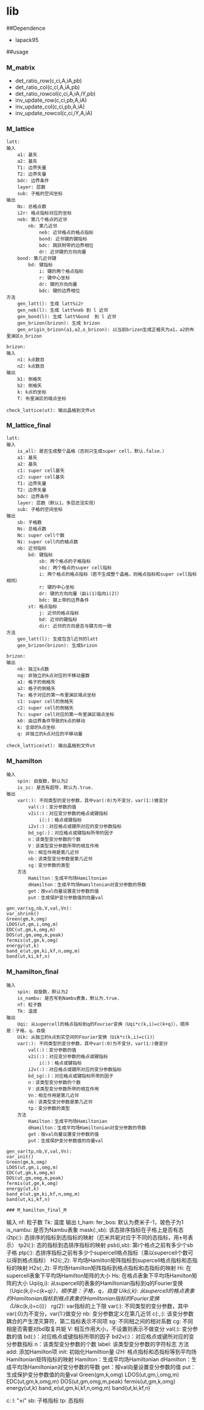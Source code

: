 # lib 

##Dependence
- lapack95

##usage

### M_matrix
  - det_ratio_row(c,ci,A,iA,pb)
  - det_ratio_col(c,ci,A,iA,pb)
  - det_ratio_rowcol(c,ci,A,iA,iY,pb)
  - inv_update_row(c,ci,pb,A,iA)
  - inv_update_col(c,ci,pb,A,iA)
  - inv_update_rowcol(c,ci,iY,A,iA)

### M_lattice
```
latt:
输入
	a1: 基矢
	a2: 基矢
	T1: 边界矢量
	T2: 边界矢量
	bdc: 边界条件
	layer: 层数
	sub: 子格的空间坐标
输出
	Ns: 总格点数
	i2r: 格点指标对应的坐标
	neb: 第几个格点的近邻
		nb: 第几近邻
			neb: 近邻格点的格点指标
			bond: 近邻键的键指标
			bdc: 跳跃附带的边界相位
			dr: 近邻键的方向向量
	bond: 第几近邻键
		bd: 键指标
			i: 键的两个格点指标
			r: 键中心坐标
			dr: 键的方向向量
			bdc: 键的边界相位
方法
	gen_latt(): 生成 latt%i2r
	gen_neb(l): 生成 latt%neb 到 l 近邻
	gen_bond(l): 生成 latt%bond  到 l 近邻 
	gen_brizon(brizon): 生成 brizon
	gen_origin_brizon(a1,a2,o_brizon): 以当前brizon生成正格矢为a1，a2的布里渊区o_brizon

brizon:
输入
	n1: k点数目
	n2: k点数目
输出
	b1: 倒格矢
	b2: 倒格矢
	k: k点的坐标
	T: 布里渊区的端点坐标

check_lattice(ut): 输出晶格到文件ut
```

### M_lattice_final
```
latt:
输入
	is_all: 是否生成整个晶格（否则只生成super cell，默认.false.）
	a1: 基矢
	a2: 基矢
	c1: super cell基矢
	c2: super cell基矢
	T1: 边界矢量
	T2: 边界矢量
	bdc: 边界条件
	layer: 层数（默认1，多层还没实现）
	sub: 子格的空间坐标
输出
	sb: 子格数
	Ns: 总格点数
	Nc: super cell个数
	Ni: super cell内的格点数
	nb: 近邻指标
		bd: 键指标
			sb: 两个格点的子格指标
			sbc: 两个格点的super cell指标 
			i: 两个格点的格点指标（若不生成整个晶格，则格点指标和super cell指标相同）
			r: 键的中心坐标
			dr: 键的方向向量（由i(1)指向i(2)）
			bdc: 键上带的边界条件 
		st: 格点指标
			j: 近邻的格点指标
			bd: 近邻的键指标
			dir: 近邻的方向是否与键方向一致
方法
	gen_latt(l): 生成包含l近邻的latt
	gen_brizon(brizon): 生成brizon

brizon:
输出
	nk: 独立k点数
	nq: 非独立的k点对应的平移动量数
	a1: 格子的倒格矢
	a2: 格子的倒格矢
	Ta: 格子对应的第一布里渊区端点坐标
	c1: super cell的倒格矢
	c2: super cell的倒格矢
	Tc: super cell对应的第一布里渊区端点坐标
	k0: 由边界条件导致的k点的移动
	k: 全部的k点坐标
	q: 非独立的k点对应的平移动量 

check_lattice(ut): 输出晶格到文件ut
```

### M_hamilton
```
输入
	spin: 自旋数，默认为2
	is_sc: 是否有超导，默认为.true.
输出
	var(:): 不同类型的变分参数，其中var(:0)为不变分，var(1:)做变分
		val(:)：变分参数的值
		v2i(:)：对应变分参数的格点或键指标
			i(:)：格点或键指标
		i2v(:)：对应格点或键所对应的变分参数指标
		bd_sg(:)：对应格点或键指标所带的因子
		n：该类型变分参数的个数
		V：该类型变分参数所带的相互作用
		Vn：相互作用是第几近邻
		nb：该类型变分参数是第几近邻
		sg：变分参数的类型
	方法
		Hamilton：生成平均场Hamiltonian
		dHamilton：生成平均场Hamiltonian对变分参数的导数
		get：按val向量设置变分参数的值
		put：生成保护变分参数值的向量val

gen_var(sg,nb,V,val,Vn):
var_shrink()
Green(gm,k,omg)
LDOS(ut,gm,i,omg,m)
EDC(ut,gm,k,omg,m)
DOS(ut,gm,omg,m,peak)
fermis(ut,gm,k,omg)
energy(ut,k)
band_e(ut,gm,ki,kf,n,omg,m)
band(ut,ki,kf,n)
```

### M_hamilton_final
```
输入
	spin: 自旋数，默认为2
	is_nambu: 是否写到Nambu表象，默认为.true.
	nf: 粒子数
	Tk: 温度
输出
	Uqi: 从supercell的格点指标到q的Fourier变换（Uqi*c(k,i)=c(k+q)），顺序是：子格，q，自旋
	Uik: 从独立的k点到实空间的Fourier变换（Uik*c(k,i)=c(i)）
	var(:): 不同类型的变分参数，其中var(:0)为不变分，var(1:)做变分
		val(:)：变分参数的值
		v2i(:)：对应变分参数的格点或键指标
			i(:)：格点或键指标
		i2v(:)：对应格点或键所对应的变分参数指标
		bd_sg(:)：对应格点或键指标所带的因子
		n：该类型变分参数的个数
		V：该类型变分参数所带的相互作用
		Vn：相互作用是第几近邻
		nb：该类型变分参数是第几近邻
		tp：变分参数的类型
	方法
		Hamilton：生成平均场Hamiltonian
		dHamilton：生成平均场Hamiltonian对变分参数的导数
		get：按val向量设置变分参数的值
		put：生成保护变分参数值的向量val

gen_var(tp,nb,V,val,Vn):
var_init()
Green(gm,k,omg)
LDOS(ut,gm,i,omg,m)
EDC(ut,gm,k,omg,m)
DOS(ut,gm,omg,m,peak)
fermis(ut,gm,k,omg)
energy(ut,k)
band_e(ut,gm,ki,kf,n,omg,m)
band(ut,ki,kf,n)

### M_hamilton_final_M
```
输入
	nf: 粒子数
	Tk: 温度
输出
	t_ham:
		fer_bos: 默认为费米子-1，玻色子为1
		is_nambu: 是否为Nambu表象
		mask(:,sb): 该态排序指标在子格上是否有态
		i2tp(:): 态排序的指标到态指标的映射（厄米共轭对应于不同的态指标，用±号表示）
		tp2i(:): 态的指标到态排序指标的映射
		psb(i,sb): 第i个格点之前有多少个sb子格 
		ptp(:): 态排序指标之前有多少个supercell格点指标（乘以supercell个数可以得到格点指标）
		H2i(:,2): 平均场Hamilton矩阵指标到supercell格点指标和态指标的映射
		H2s(:,2): 平均场Hamilton矩阵指标到格点指标和态指标的映射
		Hi: 在supercell表象下平均场Hamilton矩阵的大小
		Hs: 在格点表象下平均场Hamilton矩阵的大小
		Uqi(q,i): 从supercell的表象的Hamiltonian指标到q的Fourier变换（Uqi*c(k,i)=c(k+q)），顺序是：子格，q，自旋
		Uik(i,k): 从supercell的格点表象的Hamiltonian指标到格点表象的Hamiltonian指标的Fourier变换（Uik*c(k,i)=c(i)）
		rg(2): var指标的上下限
		var(:): 不同类型的变分参数，其中var(:0)为不变分，var(1:)做变分
			nb: 变分参数定义在第几近邻
			c(:,:): 该变分参数耦合的产生湮灭算符，第二指标表示不同项 
			sg: 不同相之间的相对系数
			cg: 不同相是否需要对bd取复共轭
			V: 相互作用大小，不设置则表示不做变分
			val(:): 变分参数的值
			bd(:)：对应格点或键指标所带的因子
			bd2v(:)：对应格点或键所对应的变分参数指标
			n：该类型变分参数的个数
			label: 该类型变分参数的字符标志
		方法
			add: 添加Hamilton项
			init: 初始化Hamiltion量
			i2H: 格点指标和态指标等到平均场Hamiltonian矩阵指标的映射
			Hamilton：生成平均场Hamiltonian
			dHamilton：生成平均场Hamiltonian对变分参数的导数
			get：按val向量设置变分参数的值
			put：生成保护变分参数值的向量val
			Green(gm,k,omg)
			LDOS(ut,gm,i,omg,m)
			EDC(ut,gm,k,omg,m)
			DOS(ut,gm,omg,m,peak)
			fermis(ut,gm,k,omg)
			energy(ut,k)
			band_e(ut,gm,ki,kf,n,omg,m)
			band(ut,ki,kf,n)

c:
	l: "±i" 
	sb: 子格指标
	tp: 态指标
```

